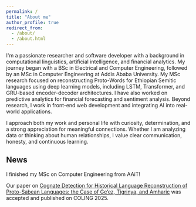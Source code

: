 ```yaml
---
permalink: /
title: "About me"
author_profile: true
redirect_from: 
  - /about/
  - /about.html
---
```

I'm a passionate researcher and software developer with a background in computational linguistics, artificial intelligence, and financial analytics. My journey began with a BSc in Electrical and Computer Engineering, followed by an MSc in Computer Engineering at Addis Ababa University. My MSc research focused on reconstructing Proto-Words for Ethiopian Semitic languages using deep learning models, including LSTM, Transformer, and GRU-based encoder-decoder architectures. I have also worked on predictive analytics for financial forecasting and sentiment analysis. Beyond research, I work in front-end web development and integrating AI into real-world applications.
 
I approach both my work and personal life with curiosity, determination, and a strong appreciation for meaningful connections. Whether I am analyzing data or thinking about human relationships, I value clear communication, honesty, and continuous learning. 

## News 

I finished my MSc on Computer Engineering from AAiT! 

Our paper on [Cognate Detection for Historical Language Reconstruction of Proto-Sabean Languages: the Case of Ge’ez, Tigrinya, and Amharic](https://ellenites.github.io//publications/2025_coling) was accepted and published on COLING 2025.

